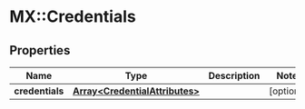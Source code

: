# MX::Credentials

## Properties
Name | Type | Description | Notes
------------ | ------------- | ------------- | -------------
**credentials** | [**Array&lt;CredentialAttributes&gt;**](CredentialAttributes.md) |  | [optional] 


